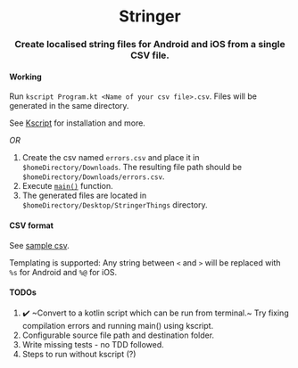 <h1 align="center">Stringer</h1>
<h3 align="center">Create localised string files for Android and iOS from a single CSV file.</h3>


#### Working
Run `kscript Program.kt <Name of your csv file>.csv`. Files will be generated in the same directory.

See [Kscript](https://github.com/holgerbrandl/kscript) for installation and more.


*OR*

1. Create the csv named `errors.csv` and place it in `$homeDirectory/Downloads`. The resulting file path should be `$homeDirectory/Downloads/errors.csv`.
2. Execute [`main()`](https://github.com/GurpreetSK95/Stringer/blob/master/src/main/kotlin/com/gurpreetsk/Main.kt) function.
3. The generated files are located in `$homeDirectory/Desktop/StringerThings` directory.


#### CSV format
See [sample csv](https://github.com/GurpreetSK95/Stringer/blob/master/SampleErrors.csv).

Templating is supported: Any string between `<` and `>` will be replaced with `%s` for Android and `%@` for iOS.


#### TODOs
1. :heavy_check_mark: ~Convert to a kotlin script which can be run from terminal.~ Try fixing compilation errors and running main() using kscript.
2. Configurable source file path and destination folder.
3. Write missing tests - no TDD followed.
4. Steps to run without kscript (?)
